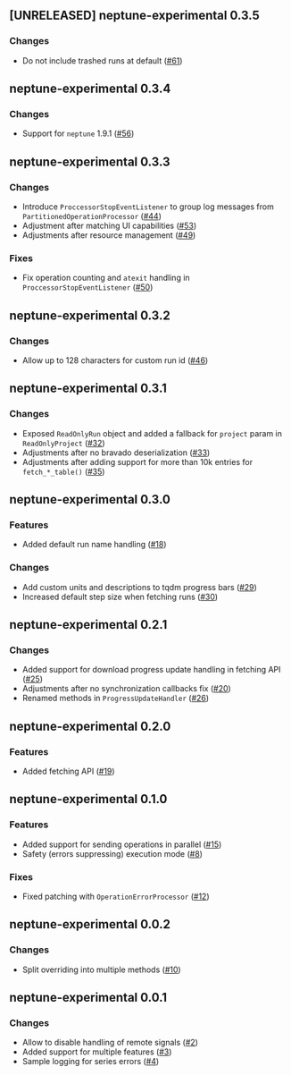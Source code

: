 ## [UNRELEASED] neptune-experimental 0.3.5

### Changes
- Do not include trashed runs at default ([#61](https://github.com/neptune-ai/neptune-client-experimental/pull/61))


## neptune-experimental 0.3.4

### Changes
- Support for `neptune` 1.9.1 ([#56](https://github.com/neptune-ai/neptune-client-experimental/pull/56))


## neptune-experimental 0.3.3

### Changes
- Introduce `ProccessorStopEventListener` to group log messages from `PartitionedOperationProcessor` ([#44](https://github.com/neptune-ai/neptune-client-experimental/pull/44))
- Adjustment after matching UI capabilities ([#53](https://github.com/neptune-ai/neptune-client-experimental/pull/53))
- Adjustments after resource management ([#49](https://github.com/neptune-ai/neptune-client-experimental/pull/49))

### Fixes
- Fix operation counting and `atexit` handling in `ProccessorStopEventListener` ([#50](https://github.com/neptune-ai/neptune-client-experimental/pull/50))


## neptune-experimental 0.3.2

### Changes
- Allow up to 128 characters for custom run id ([#46](https://github.com/neptune-ai/neptune-client-experimental/pull/46))


## neptune-experimental 0.3.1

### Changes
- Exposed `ReadOnlyRun` object and added a fallback for `project` param in `ReadOnlyProject` ([#32](https://github.com/neptune-ai/neptune-client-experimental/pull/32))
- Adjustments after no bravado deserialization ([#33](https://github.com/neptune-ai/neptune-client-experimental/pull/33))
- Adjustments after adding support for more than 10k entries for `fetch_*_table()` ([#35](https://github.com/neptune-ai/neptune-client-experimental/pull/35))


## neptune-experimental 0.3.0

### Features
- Added default run name handling ([#18](https://github.com/neptune-ai/neptune-client-experimental/pull/18))

### Changes
- Add custom units and descriptions to tqdm progress bars ([#29](https://github.com/neptune-ai/neptune-client-experimental/pull/29))
- Increased default step size when fetching runs ([#30](https://github.com/neptune-ai/neptune-client-experimental/pull/30))


## neptune-experimental 0.2.1

### Changes
- Added support for download progress update handling in fetching API ([#25](https://github.com/neptune-ai/neptune-client-experimental/pull/25))
- Adjustments after no synchronization callbacks fix ([#20](https://github.com/neptune-ai/neptune-client-experimental/pull/20))
- Renamed methods in `ProgressUpdateHandler` ([#26](https://github.com/neptune-ai/neptune-client-experimental/pull/26))


## neptune-experimental 0.2.0

### Features
- Added fetching API ([#19](https://github.com/neptune-ai/neptune-client-experimental/pull/19))


## neptune-experimental 0.1.0

### Features
- Added support for sending operations in parallel ([#15](https://github.com/neptune-ai/neptune-client-experimental/pull/15))
- Safety (errors suppressing) execution mode ([#8](https://github.com/neptune-ai/neptune-client-experimental/pull/8))

### Fixes
- Fixed patching with `OperationErrorProcessor` ([#12](https://github.com/neptune-ai/neptune-client-experimental/pull/12))


## neptune-experimental 0.0.2

### Changes
- Split overriding into multiple methods ([#10](https://github.com/neptune-ai/neptune-client-experimental/pull/10))


## neptune-experimental 0.0.1

### Changes
- Allow to disable handling of remote signals ([#2](https://github.com/neptune-ai/neptune-client-experimental/pull/2))
- Added support for multiple features ([#3](https://github.com/neptune-ai/neptune-client-experimental/pull/3))
- Sample logging for series errors ([#4](https://github.com/neptune-ai/neptune-client-experimental/pull/4))
